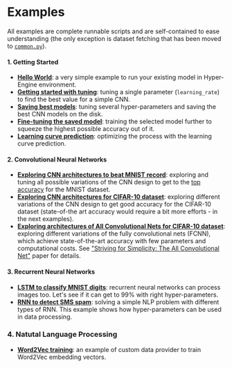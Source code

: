 # Examples

All examples are complete runnable scripts and are self-contained to ease understanding 
(the only exception is dataset fetching that has been moved to [`common.py`](common.py)).

#### 1. Getting Started
 - [**Hello World**](1_1_hello_word_with_mnist.py):
 a very simple example to run your existing model in Hyper-Engine environment.
 - [**Getting started with tuning**](1_2_getting_started_with_tuning.py):
 tuning a single parameter (`learning_rate`) to find the best value for
 a simple CNN.
 - [**Saving best models**](1_3_saving_best_models_mnist.py):
 tuning several hyper-parameters and saving the best CNN models on the disk.
 - [**Fine-tuning the saved model**](1_4_fine_tuning_saved_model.py):
 training the selected model further to squeeze the highest possible accuracy out of it.
 - [**Learning curve prediction**](1_5_learning_curve_prediction.py):
 optimizing the process with the learning curve prediction.

#### 2. Convolutional Neural Networks
 - [**Exploring CNN architectures to beat MNIST record**](2_1_cnn_mnist.py):
 exploring and tuning all possible variations of the CNN design to get
 to the [top accuracy](http://rodrigob.github.io/are_we_there_yet/build/classification_datasets_results.html#4d4e495354) 
 for the MNIST dataset.
 - [**Exploring CNN architectures for CIFAR-10 dataset**](2_2_cnn_cifar.py):
 exploring different variations of the CNN design to get good accuracy for the CIFAR-10 dataset
 (state-of-the art accuracy would require a bit more efforts - in the next examples).
 - [**Exploring architectures of All Convolutional Nets for CIFAR-10 dataset**](2_3_all_conv_net_cifar.py):
 exploring different variations of the fully convolutional nets (FCNN), which achieve state-of-the-art accuracy
 with few parameters and computational costs.
 See ["Striving for Simplicity: The All Convolutional Net"](https://arxiv.org/abs/1412.6806) paper for details.

#### 3. Recurrent Neural Networks
 - [**LSTM to classify MNIST digits**](3_1_lstm_mnist.py):
 recurrent neural networks can process images too. Let's see if it can get to 99% with right hyper-parameters.
 - [**RNN to detect SMS spam**](3_2_rnn_sms_spam_detector.py):
 solving a simple NLP problem with different types of RNN. 
 This example shows how hyper-parameters can be used in data processing.

### 4. Natutal Language Processing
 - [**Word2Vec training**](4_1_word2vec.py):
 an example of custom data provider to train Word2Vec embedding vectors.
 
